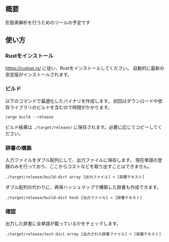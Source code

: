 ## 概要

形態素解析を行うためのツールの予定です

## 使い方

### Rustをインストール

https://rustup.rs/ に従い、Rustをインストールしてください。
自動的に最新の安定版がインストールされます。

### ビルド

以下のコマンドで最適化したバイナリを作成します。
初回はダウンロードや依存ライブラリのビルドを含むので時間がかかります。

```
cargo build --release
```

ビルド結果は `./target/release/` に保存されます。必要に応じてコピーしてください。

### 辞書の構築

入力ファイルをダブル配列にして、出力ファイルに保存します。
現在単語の登録のみを行っており、ここからコストなどを取り出すことはできません。

```
./target/release/build-dict array [出力ファイル] < [辞書テキスト]
```

ダブル配列の代わりに、再帰ハッシュマップで構築した辞書も作成できます。

```
./target/release/build-dict hash [出力ファイル] < [辞書テキスト]
```

### 確認

出力した辞書に全単語が載っているかをチェックします。

```
./target/release/test-dict array [出力された辞書ファイル] < [辞書テキスト]
```

